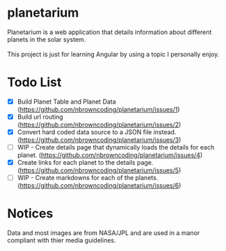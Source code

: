 # planetarium
Planetarium is a web application that details information about different planets in the solar system.
<br/>
<br/>
This project is just for learning Angular by using a topic I personally enjoy.

# Todo List
- [x] Build Planet Table and Planet Data (https://github.com/nbrowncoding/planetarium/issues/1)
- [x] Build url routing (https://github.com/nbrowncoding/planetarium/issues/2)
- [x] Convert hard coded data source to a JSON file instead. (https://github.com/nbrowncoding/planetarium/issues/3)
- [ ] WIP - Create details page that dynamically loads the details for each planet. (https://github.com/nbrowncoding/planetarium/issues/4)
- [x] Create links for each planet to the details page. (https://github.com/nbrowncoding/planetarium/issues/5)
- [ ] WIP - Create markdowns for each of the planets. (https://github.com/nbrowncoding/planetarium/issues/6)

# Notices
Data and most images are from NASA/JPL and are used in a manor compliant with thier media guidelines.
